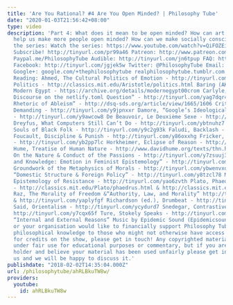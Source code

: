 ```yaml
---
title: 'Are You Rational? #4 Are You Open Minded? | Philosophy Tube'
date: "2020-01-03T21:56:42+08:00"
type: video
description: 'Part 4: What does it mean to be open minded? How can art and creativity
  help us make more people open minded? How can we make socially conscious art? Watch
  the series: Watch the series: https://www.youtube.com/watch?v=QiFOZEiehFo&list=PLvoAL-KSZ32cABqZ-0SvFVsc4FY7iIyqv&index=1
  Subscribe! http://tinyurl.com/pr99a46 Patreon: http://www.patreon.com/PhilosophyTube
  Paypal.me/PhilosophyTube Audible: http://tinyurl.com/jn6tpup FAQ: http://tinyurl.com/j8bo4gb
  Facebook: http://tinyurl.com/jgjek5w Twitter: @PhilosophyTube Email: ollysphilosophychannel@gmail.com
  Google+: google.com/+thephilosophytube realphilosophytube.tumblr.com Recommended
  Reading: Ahmed, The Cultural Politics of Emotion - http://tinyurl.com/y9a569vy Aristotle,
  Politics - http://classics.mit.edu/Aristotle/politics.html Baring (AKA Lord Cromer),
  Modern Egypt - https://archive.org/details/modernegypt00crom Carlyle, “Occasional
  Discourse on the netlify.toml Question” - http://tinyurl.com/yag7dqr4 Cherney, “The
  Rhetoric of Ableism” - http://dsq-sds.org/article/view/1665/1606 Critchley, Infinitely
  Demanding - http://tinyurl.com/y9jpnxxr Damore, “Google’s Ideological Echo Chamber”
  - http://tinyurl.com/y9awcow8 De Beauvoir, Le Deuxième Sexe - http://tinyurl.com/ycq23krd
  Dreyfus, What Computers Still Can’t Do - http://tinyurl.com/ybtnuhz7 Du Bois, The
  Souls of Black Folk - http://tinyurl.com/y9c2g93k Faludi, Backlash - http://tinyurl.com/ycnjhv5s
  Foucault, Discipline & Punish - http://tinyurl.com/y86oxxhg Fricker, Epistemic Injustice
  - http://tinyurl.com/yb2pp7lc Horkheimer, Eclipse of Reason - http://tinyurl.com/y89lncge
  Hume, Treatise of Human Nature - http://www.davidhume.org/texts/thn.html Hutcheson,
  On the Nature & Conduct of the Passions - http://tinyurl.com/y7zsuuj3 Jaggar, “Love
  and Knowledge: Emotion in Feminist Epistemology” - http://tinyurl.com/yd4sleh6 Kant,
  Groundwork of the Metaphysics of Morals - http://tinyurl.com/ybwenvxo Kissinger,
  “Domestic Structure & Foreign Policy” - http://tinyurl.com/y8tzcl78 Medina, The
  Epistemology of Resistance - http://tinyurl.com/yao6zvth Plato, Phaedrus & Republic
  - http://classics.mit.edu/Plato/phaedrus.html & http://classics.mit.edu/Plato/republic.html
  Raz, The Morality of Freedom &“Authority, Law, and Morality” http://tinyurl.com/ybgalw58
  & http://tinyurl.com/yaplyfgf Richardson (ed.), Drumbeat - http://tinyurl.com/y8cckear
  Said, Orientalism - http://tinyurl.com/ycydurd7 Snedegar, Contrastive Reasons -
  http://tinyurl.com/y7cqx65f Ture, Stokely Speaks - http://tinyurl.com/y7fz2hpj Williams,
  “Internal and External Reasons” Music by Epidemic Sound (Epidemicsound.com) If you
  or your organisation would like to financially support Philosophy Tube in distributing
  philosophical knowledge to those who might not otherwise have access to it in exchange
  for credits on the show, please get in touch! Any copyrighted material should fall
  under fair use for educational purposes or commentary, but if you are a copyright
  holder and believe your material has been used unfairly please get in touch with
  us and we will be happy to discuss it.'
publishdate: "2018-02-02T14:35:04.000Z"
url: /philosophytube/ahRLBkuTW8w/
providers:
  youtube:
    id: ahRLBkuTW8w
---
```

